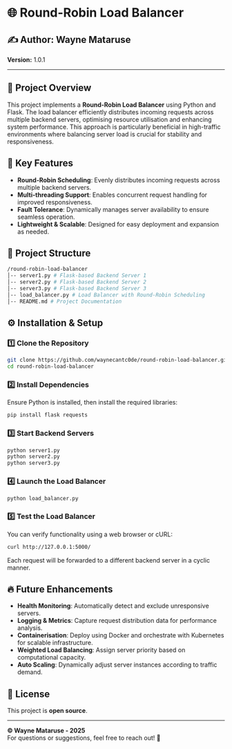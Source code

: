 # 🌐 Round-Robin Load Balancer

## ✍️ Author: Wayne Mataruse

**Version:** 1.0.1

---

## 📌 Project Overview

This project implements a **Round-Robin Load Balancer** using Python and Flask. The load balancer efficiently distributes incoming requests across multiple backend servers, optimising resource utilisation and enhancing system performance. This approach is particularly beneficial in high-traffic environments where balancing server load is crucial for stability and responsiveness.

## 🚀 Key Features

- **Round-Robin Scheduling**: Evenly distributes incoming requests across multiple backend servers.
- **Multi-threading Support**: Enables concurrent request handling for improved responsiveness.
- **Fault Tolerance**: Dynamically manages server availability to ensure seamless operation.
- **Lightweight & Scalable**: Designed for easy deployment and expansion as needed.

## 📂 Project Structure
```sh
/round-robin-load-balancer 
│-- server1.py # Flask-based Backend Server 1 
│-- server2.py # Flask-based Backend Server 2 
│-- server3.py # Flask-based Backend Server 3 
│-- load_balancer.py # Load Balancer with Round-Robin Scheduling 
│-- README.md # Project Documentation
```

## ⚙️ Installation & Setup

### 1️⃣ Clone the Repository

```sh
git clone https://github.com/waynecantc0de/round-robin-load-balancer.git
cd round-robin-load-balancer
```

### 2️⃣ Install Dependencies
Ensure Python is installed, then install the required libraries:

```sh
pip install flask requests
```
### 3️⃣ Start Backend Servers
```sh
python server1.py
python server2.py
python server3.py
```
### 4️⃣ Launch the Load Balancer
```sh
python load_balancer.py
```

### 5️⃣ Test the Load Balancer
You can verify functionality using a web browser or cURL:

```sh
curl http://127.0.0.1:5000/
```
Each request will be forwarded to a different backend server in a cyclic manner.

## 🔥 Future Enhancements

- **Health Monitoring**: Automatically detect and exclude unresponsive servers.
- **Logging & Metrics**: Capture request distribution data for performance analysis.
- **Containerisation**: Deploy using Docker and orchestrate with Kubernetes for scalable infrastructure.
- **Weighted Load Balancing**: Assign server priority based on computational capacity.
- **Auto Scaling**: Dynamically adjust server instances according to traffic demand.

## 📜 License

This project is **open source**.

---

**© Wayne Mataruse - 2025**  
For questions or suggestions, feel free to reach out! 🚀
